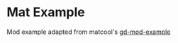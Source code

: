 # Mat Example

Mod example adapted from matcool's [gd-mod-example](https://github.com/matcool/gd-mod-example)

